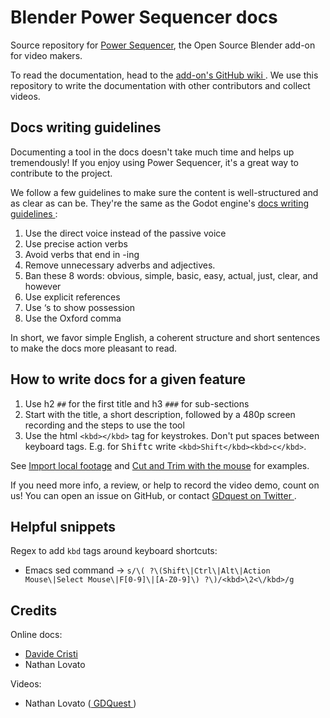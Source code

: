# Blender Power Sequencer docs

Source repository for [Power Sequencer](https://github.com/GDquest/Blender-power-sequencer/), the Open Source Blender add-on for video makers.

To read the documentation, head to the [ add-on's GitHub wiki ](https://github.com/GDquest/Blender-power-sequencer/wiki). We use this repository to write the documentation with other contributors and collect videos.

## Docs writing guidelines

Documenting a tool in the docs doesn't take much time and helps up tremendously! If you enjoy using Power Sequencer, it's a great way to contribute to the project.

We follow a few guidelines to make sure the content is well-structured and as clear as can be. They're the same as the Godot engine's [ docs writing guidelines ](http://docs.godotengine.org/en/latest/community/contributing/docs_writing_guidelines.html):

1. Use the direct voice instead of the passive voice
1. Use precise action verbs
1. Avoid verbs that end in -ing
1. Remove unnecessary adverbs and adjectives.
1. Ban these 8 words: obvious, simple, basic, easy, actual, just, clear, and however
1. Use explicit references
1. Use ‘s to show possession
1. Use the Oxford comma

In short, we favor simple English, a coherent structure and short sentences to make the docs more pleasant to read.

## How to write docs for a given feature

1. Use h2 `##` for the first title and h3 `###` for sub-sections
1. Start with the title, a short description, followed by a 480p screen recording and the steps to use the tool
1. Use the html `<kbd></kbd>` tag for keystrokes. Don't put spaces between keyboard tags. E.g. for <kbd>Shift</kbd><kbd>c</kbd> write `<kbd>Shift</kbd><kbd>c</kbd>`.

See [Import local footage](./docs/import-local-footage.md) and [Cut and Trim with the mouse](./docs/cut-and-trim.md) for examples.

If you need more info, a review, or help to record the video demo, count on us! You can open an issue on GitHub, or contact [ GDquest on Twitter ](https://twitter.com/NathanGDquest).

## Helpful snippets

Regex to add `kbd` tags around keyboard shortcuts:

- Emacs sed command -> `s/\( ?\(Shift\|Ctrl\|Alt\|Action Mouse\|Select Mouse\|F[0-9]\|[A-Z0-9]\) ?\)/<kbd>\2<\/kbd>/g`

## Credits

Online docs:

- [ Davide Cristi ](https://github.com/davcri)
- Nathan Lovato

Videos:

- Nathan Lovato ([ GDQuest ](https://twitter.com/NathanGDquest))
